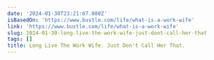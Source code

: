 ```yaml
---
date: '2024-01-30T23:21:07.000Z'
isBasedOn: 'https://www.bustle.com/life/what-is-a-work-wife'
link: 'https://www.bustle.com/life/what-is-a-work-wife'
slug: 2024-01-30-long-live-the-work-wife-just-dont-call-her-that
tags: []
title: Long Live The Work Wife. Just Don't Call Her That.
---
```


